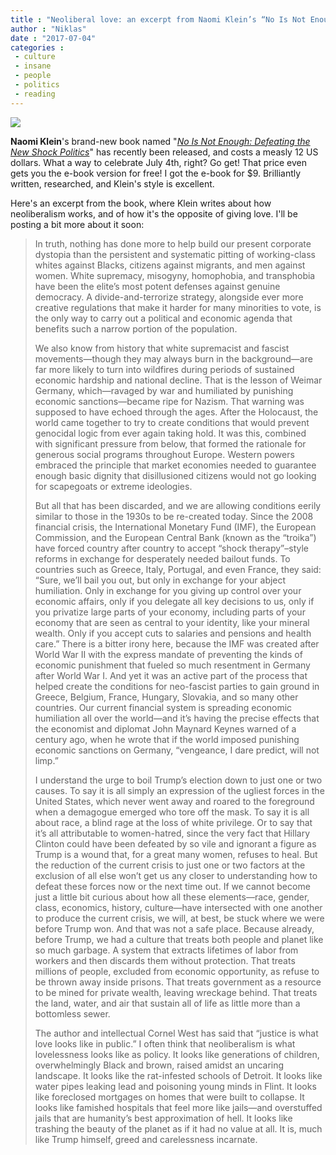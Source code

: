 ```yaml
---
title : "Neoliberal love: an excerpt from Naomi Klein’s “No Is Not Enough”"
author : "Niklas"
date : "2017-07-04"
categories : 
 - culture
 - insane
 - people
 - politics
 - reading
---
```


[![](https://niklasblog.com/wp-content/klein_noisnotenough.jpg)](https://niklasblog.com/wp-content/klein_noisnotenough.jpg)

**Naomi Klein**'s brand-new book named "_[No Is Not Enough: Defeating the New Shock Politics](https://www.haymarketbooks.org/books/1145-no-is-not-enough)_" has recently been released, and costs a measly 12 US dollars. What a way to celebrate July 4th, right? Go get! That price even gets you the e-book version for free! I got the e-book for $9. Brilliantly written, researched, and Klein's style is excellent.

Here's an excerpt from the book, where Klein writes about how neoliberalism works, and of how it's the opposite of giving love. I'll be posting a bit more about it soon:

> In truth, nothing has done more to help build our present corporate dystopia than the persistent and systematic pitting of working-class whites against Blacks, citizens against migrants, and men against women. White supremacy, misogyny, homophobia, and transphobia have been the elite’s most potent defenses against genuine democracy. A divide-and-terrorize strategy, alongside ever more creative regulations that make it harder for many minorities to vote, is the only way to carry out a political and economic agenda that benefits such a narrow portion of the population.
> 
> We also know from history that white supremacist and fascist movements—though they may always burn in the background—are far more likely to turn into wildfires during periods of sustained economic hardship and national decline. That is the lesson of Weimar Germany, which—ravaged by war and humiliated by punishing economic sanctions—became ripe for Nazism. That warning was supposed to have echoed through the ages. After the Holocaust, the world came together to try to create conditions that would prevent genocidal logic from ever again taking hold. It was this, combined with significant pressure from below, that formed the rationale for generous social programs throughout Europe. Western powers embraced the principle that market economies needed to guarantee enough basic dignity that disillusioned citizens would not go looking for scapegoats or extreme ideologies.
> 
> But all that has been discarded, and we are allowing conditions eerily similar to those in the 1930s to be re-created today. Since the 2008 financial crisis, the International Monetary Fund (IMF), the European Commission, and the European Central Bank (known as the “troika”) have forced country after country to accept “shock therapy”–style reforms in exchange for desperately needed bailout funds. To countries such as Greece, Italy, Portugal, and even France, they said: “Sure, we’ll bail you out, but only in exchange for your abject humiliation. Only in exchange for you giving up control over your economic affairs, only if you delegate all key decisions to us, only if you privatize large parts of your economy, including parts of your economy that are seen as central to your identity, like your mineral wealth. Only if you accept cuts to salaries and pensions and health care.” There is a bitter irony here, because the IMF was created after World War II with the express mandate of preventing the kinds of economic punishment that fueled so much resentment in Germany after World War I. And yet it was an active part of the process that helped create the conditions for neo-fascist parties to gain ground in Greece, Belgium, France, Hungary, Slovakia, and so many other countries. Our current financial system is spreading economic humiliation all over the world—and it’s having the precise effects that the economist and diplomat John Maynard Keynes warned of a century ago, when he wrote that if the world imposed punishing economic sanctions on Germany, “vengeance, I dare predict, will not limp.”
> 
> I understand the urge to boil Trump’s election down to just one or two causes. To say it is all simply an expression of the ugliest forces in the United States, which never went away and roared to the foreground when a demagogue emerged who tore off the mask. To say it is all about race, a blind rage at the loss of white privilege. Or to say that it’s all attributable to women-hatred, since the very fact that Hillary Clinton could have been defeated by so vile and ignorant a figure as Trump is a wound that, for a great many women, refuses to heal. But the reduction of the current crisis to just one or two factors at the exclusion of all else won’t get us any closer to understanding how to defeat these forces now or the next time out. If we cannot become just a little bit curious about how all these elements—race, gender, class, economics, history, culture—have intersected with one another to produce the current crisis, we will, at best, be stuck where we were before Trump won. And that was not a safe place. Because already, before Trump, we had a culture that treats both people and planet like so much garbage. A system that extracts lifetimes of labor from workers and then discards them without protection. That treats millions of people, excluded from economic opportunity, as refuse to be thrown away inside prisons. That treats government as a resource to be mined for private wealth, leaving wreckage behind. That treats the land, water, and air that sustain all of life as little more than a bottomless sewer.
> 
> The author and intellectual Cornel West has said that “justice is what love looks like in public.” I often think that neoliberalism is what lovelessness looks like as policy. It looks like generations of children, overwhelmingly Black and brown, raised amidst an uncaring landscape. It looks like the rat-infested schools of Detroit. It looks like water pipes leaking lead and poisoning young minds in Flint. It looks like foreclosed mortgages on homes that were built to collapse. It looks like famished hospitals that feel more like jails—and overstuffed jails that are humanity’s best approximation of hell. It looks like trashing the beauty of the planet as if it had no value at all. It is, much like Trump himself, greed and carelessness incarnate.
